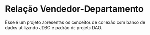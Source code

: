 # Relação Vendedor-Departamento

Esse é um projeto apresentas os conceitos de conexão com banco de dados utilizando JDBC e padrão de projeto DAO.
